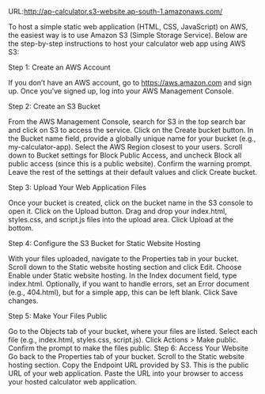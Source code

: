 URL:http://ap-calculator.s3-website.ap-south-1.amazonaws.com/

To host a simple static web application (HTML, CSS, JavaScript) on AWS, the easiest way is to use Amazon S3 (Simple Storage Service). Below are the step-by-step instructions to host your calculator web app using AWS S3:

Step 1: Create an AWS Account

If you don’t have an AWS account, go to https://aws.amazon.com and sign up.
Once you’ve signed up, log into your AWS Management Console.

Step 2: Create an S3 Bucket

From the AWS Management Console, search for S3 in the top search bar and click on S3 to access the service.
Click on the Create bucket button.
In the Bucket name field, provide a globally unique name for your bucket (e.g., my-calculator-app).
Select the AWS Region closest to your users.
Scroll down to Bucket settings for Block Public Access, and uncheck Block all public access (since this is a public website). Confirm the warning prompt.
Leave the rest of the settings at their default values and click Create bucket.

Step 3: Upload Your Web Application Files

Once your bucket is created, click on the bucket name in the S3 console to open it.
Click on the Upload button.
Drag and drop your index.html, styles.css, and script.js files into the upload area.
Click Upload at the bottom.

Step 4: Configure the S3 Bucket for Static Website Hosting

With your files uploaded, navigate to the Properties tab in your bucket.
Scroll down to the Static website hosting section and click Edit.
Choose Enable under Static website hosting.
In the Index document field, type index.html.
Optionally, if you want to handle errors, set an Error document (e.g., 404.html), but for a simple app, this can be left blank.
Click Save changes.

Step 5: Make Your Files Public

Go to the Objects tab of your bucket, where your files are listed.
Select each file (e.g., index.html, styles.css, script.js).
Click Actions > Make public.
Confirm the prompt to make the files public.
Step 6: Access Your Website
Go back to the Properties tab of your bucket.
Scroll to the Static website hosting section.
Copy the Endpoint URL provided by S3. This is the public URL of your web application.
Paste the URL into your browser to access your hosted calculator web application.
